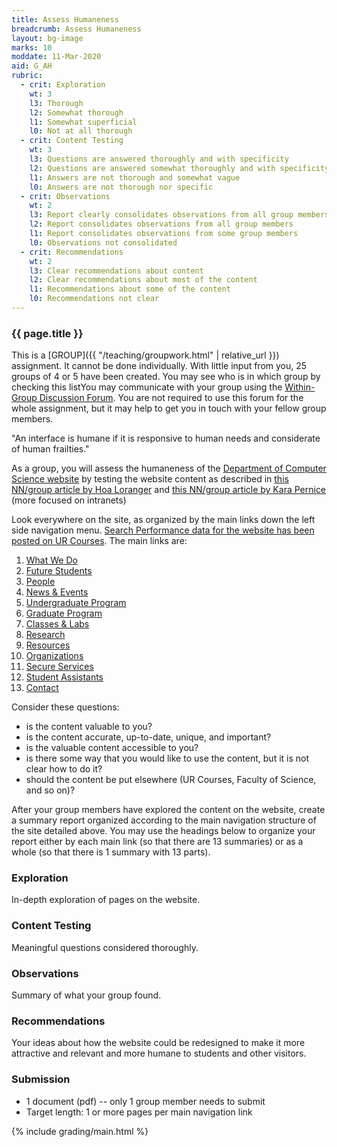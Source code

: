 ```yaml
---
title: Assess Humaneness
breadcrumb: Assess Humaneness
layout: bg-image
marks: 10
moddate: 11-Mar-2020
aid: G_AH
rubric:
  - crit: Exploration
    wt: 3
    l3: Thorough
    l2: Somewhat thorough
    l1: Somewhat superficial
    l0: Not at all thorough
  - crit: Content Testing
    wt: 3
    l3: Questions are answered thoroughly and with specificity
    l2: Questions are answered somewhat thoroughly and with specificity
    l1: Answers are not thorough and somewhat vague
    l0: Answers are not thorough nor specific
  - crit: Observations
    wt: 2
    l3: Report clearly consolidates observations from all group members
    l2: Report consolidates observations from all group members
    l1: Report consolidates observations from some group members
    l0: Observations not consolidated
  - crit: Recommendations
    wt: 2
    l3: Clear recommendations about content
    l2: Clear recommendations about most of the content
    l1: Recommendations about some of the content
    l0: Recommendations not clear
---
```

### {{ page.title }}

This is a [GROUP]({{ "/teaching/groupwork.html" | relative_url }}) assignment. It cannot be done individually. With little input from you, 25 groups of 4 or 5 have been created. You may see who is in which group by checking this listYou may communicate with your group using the [Within-Group Discussion Forum](https://urcourses.uregina.ca/mod/forum/view.php?id=908333). You are not required to use this forum for the whole assignment, but it may help to get you in touch with your fellow group members.

"An interface is humane if it is responsive to human needs and considerate of human frailties."

As a group, you will assess the humaneness of the [Department of Computer Science website](http://cs.uregina.ca) by testing the website content as described in [this NN/group article by Hoa Loranger](https://www.nngroup.com/articles/testing-content-websites/) and [this NN/group article by Kara Pernice](https://www.nngroup.com/articles/intranet-content-strategy/) (more focused on intranets)

Look everywhere on the site, as organized by the main links down the left side navigation menu. [Search Performance data for the website has been posted on UR Courses](https://urcourses.uregina.ca/course/view.php?id=1458#section-4). The main links are:
1. [What We Do](http://www.cs.uregina.ca/what_we_do.html)
1. [Future Students](http://www.cs.uregina.ca/FutureStudents/)
1. [People](http://www.cs.uregina.ca/People/)
1. [News & Events](http://www.cs.uregina.ca/News/)
1. [Undergraduate Program](http://www.cs.uregina.ca/UndergradProgram/)
1. [Graduate Program](http://www.cs.uregina.ca/GraduateProgram/)
1. [Classes & Labs](http://www.cs.uregina.ca/ClassesLabs/)
1. [Research](http://www.cs.uregina.ca/Research/)
1. [Resources](http://www.cs.uregina.ca/Technical/)
1. [Organizations](http://www.cs.uregina.ca/Organizations/)
1. [Secure Services](http://www.cs.uregina.ca/Secure/)
1. [Student Assistants](http://www.cs.uregina.ca/StudentAssists/)
1. [Contact](http://www.cs.uregina.ca/contact.html)

Consider these questions:
* is the content valuable to you?
* is the content accurate, up-to-date, unique, and important?
* is the valuable content accessible to you?
* is there some way that you would like to use the content, but it is not clear how to do it?
* should the content be put elsewhere (UR Courses, Faculty of Science, and so on)?

After your group members have explored the content on the website, create a summary report organized according to the main navigation structure of the site detailed above.
You may use the headings below to organize your report either by each main link (so that there are 13 summaries) or as a whole (so that there is 1 summary with 13 parts).

### Exploration

In-depth exploration of pages on the website.

### Content Testing

Meaningful questions considered thoroughly.

### Observations

Summary of what your group found.

### Recommendations

Your ideas about how the website could be redesigned to make it more attractive and relevant and more humane to students and other visitors.

### Submission

* 1 document (pdf) -- only 1 group member needs to submit
* Target length: 1 or more pages per main navigation link

{% include grading/main.html %}
